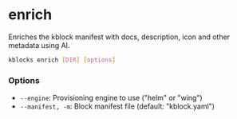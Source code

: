 # enrich

Enriches the kblock manifest with docs, description, icon and other metadata using AI.

```bash
kblocks enrich [DIR] [options]
```

### Options
- `--engine`: Provisioning engine to use ("helm" or "wing")
- `--manifest, -m`: Block manifest file (default: "kblock.yaml") 